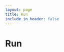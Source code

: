 ```yaml
---
layout: page
title: Run
include_in_header: false
---
```

<h1 id='title'>Run</h1>
<h2 id='subtitle'></h2>
<script>
    function getSearchParameters() {
        var prmstr = window.location.search.substr(1);
        return prmstr != null && prmstr != "" ? transformToAssocArray(prmstr) : {};
    }
    function transformToAssocArray( prmstr ) {
        var params = {};
        var prmarr = prmstr.split("&");
        for ( var i = 0; i < prmarr.length; i++) {
            var tmparr = prmarr[i].split("=");
            params[tmparr[0]] = tmparr[1];
        }
        return params;
    }
    var params = getSearchParameters();
    document.getElementById("title").innerHTML = params.title;
    document.getElementById("subtitle").innerHTML = params.description;
</script>
